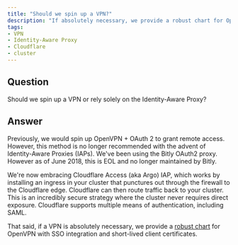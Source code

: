 ```yaml
---
title: "Should we spin up a VPN?"
description: "If absolutely necessary, we provide a robust chart for OpenVPN with SSO integration and short-lived client certificates."
tags:
- VPN
- Identity-Aware Proxy
- Cloudflare
- cluster
---
```


## Question

Should we spin up a VPN or rely solely on the Identity-Aware Proxy?

## Answer

Previously, we would spin up OpenVPN + OAuth 2 to grant remote access. However, this method is no longer recommended with the advent of Identity-Aware Proxies (IAPs). We've been using the Bitly OAuth2 proxy. However as of June 2018, this is EOL and no longer maintained by Bitly.

We're now embracing Cloudflare Access (aka Argo) IAP, which works by installing an ingress in your cluster that punctures out through the firewall to the Cloudflare edge. Cloudflare can then route traffic back to your cluster. This is an incredibly secure strategy where the cluster never requires direct exposure. Cloudflare supports multiple means of authentication, including SAML.

That said, if a VPN is absolutely necessary, we provide a [robust chart](https://github.com/cloudposse/charts/tree/master/incubator/openvpn) for OpenVPN with SSO integration and short-lived client certificates.
